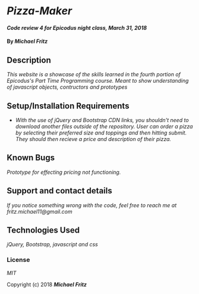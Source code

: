 
# _Pizza-Maker_

#### _Code review 4 for Epicodus night class, March 31, 2018_

#### By _**Michael Fritz**_

## Description

_This website is a showcase of the skills learned in the fourth portion of Epicodus's Part Time Programming course. Meant to show understanding of javascript objects, contructors and prototypes_

## Setup/Installation Requirements

* _With the use of jQuery and Bootstrap CDN links, you shouldn't need to download another files outside of the repository. User can order a pizza by selecting their preferred size and toppings and then hitting submit. They should then recieve a price and description of their pizza._

## Known Bugs

_Prototype for effecting pricing not functioning._

## Support and contact details

_If you notice something wrong with the code, feel free to reach me at fritz.michael11@gmail.com_

## Technologies Used

_jQuery, Bootstrap, javascript and css_

### License

*MIT*

Copyright (c) 2018 **_Michael Fritz_**
